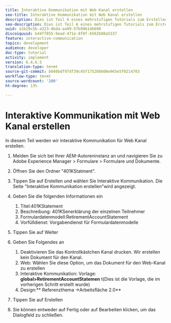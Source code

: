 ```yaml
---
title: Interaktive Kommunikation mit Web Kanal erstellen
seo-title: Interaktive Kommunikation mit Web Kanal erstellen
description: Dies ist Teil 6 eines mehrstufigen Tutorials zum Erstellen Ihres ersten interaktiven Kommunikations-Dokuments. In diesem Teil werden wir interaktive Kommunikation für Web Kanal erstellen.
seo-description: Dies ist Teil 6 eines mehrstufigen Tutorials zum Erstellen Ihres ersten interaktiven Kommunikations-Dokuments. In diesem Teil werden wir interaktive Kommunikation für Web Kanal erstellen.
uuid: a1b29c5b-a323-4bda-aa99-5fb98614b690
discoiquuid: b44ff855-9ead-471e-8f0f-b562b88a5337
feature: interactive-communication
topics: development
audience: developer
doc-type: tutorial
activity: implement
version: 6.4,6.5
translation-type: tm+mt
source-git-commit: b040bdf97df39c45f175288608e965e5f0214703
workflow-type: tm+mt
source-wordcount: '200'
ht-degree: 13%

---
```



# Interaktive Kommunikation mit Web Kanal erstellen

In diesem Teil werden wir interaktive Kommunikation für Web Kanal erstellen.

1. Melden Sie sich bei Ihrer AEM-Autoreninstanz an und navigieren Sie zu Adobe Experience Manager > Formulare > Formulare und Dokumente.
1. Öffnen Sie den Ordner &quot;401KStatment&quot;.
1. Tippen Sie auf Erstellen und wählen Sie Interaktive Kommunikation. Die Seite &quot;Interaktive Kommunikation erstellen&quot;wird angezeigt.
1. Geben Sie die folgenden Informationen ein

   1. Titel:401KStatement
   1. Beschreibung: 401KSenerklärung der einzelnen Teilnehmer
   1. Formulardatenmodell:RetirementAccountStatement
   1. Vorfülldienst: Vorgabendienst für Formulardatenmodelle

1. Tippen Sie auf Weiter
1. Geben Sie Folgendes an

   1. Deaktivieren Sie das Kontrollkästchen Kanal drucken. Wir erstellen kein Dokument für den Kanal.
   1. Web: Wählen Sie diese Option, um das Dokument für den Web-Kanal zu erstellen
   1. Interaktive Kommunikation: Vorlage: **global>RetirementAccountStatemen** t(Dies ist die Vorlage, die im vorherigen Schritt erstellt wurde)
   1. Design:** Referenzthema ->Arbeitsfläche 2.0**

1. Tippen Sie auf Erstellen
1. Sie können entweder auf Fertig oder auf Bearbeiten klicken, um das Dialogfeld zu schließen.

